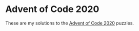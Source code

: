 # Advent of Code 2020

These are my solutions to the [Advent of Code 2020](https://adventofcode.com/) puzzles.
